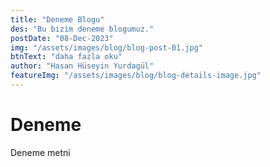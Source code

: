 ```yaml
---
title: "Deneme Blogu"
des: "Bu bizim deneme blogumuz."
postDate: "08-Dec-2023"
img: "/assets/images/blog/blog-post-01.jpg"
btnText: "daha fazla oku"
author: "Hasan Hüseyin Yurdagül"
featureImg: "/assets/images/blog/blog-details-image.jpg"
---
```


# Deneme


Deneme metni
